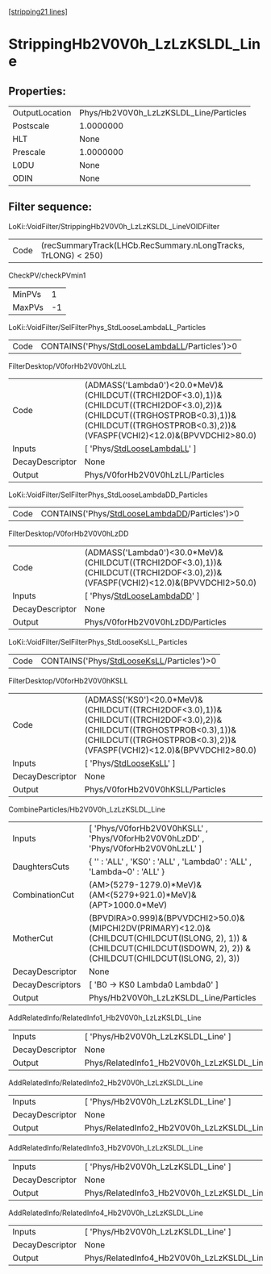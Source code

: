 [[stripping21 lines]](./stripping21-index)

# StrippingHb2V0V0h_LzLzKSLDL_Line

## Properties:

|                |                                        |
|----------------|----------------------------------------|
| OutputLocation | Phys/Hb2V0V0h_LzLzKSLDL_Line/Particles |
| Postscale      | 1.0000000                              |
| HLT            | None                                   |
| Prescale       | 1.0000000                              |
| L0DU           | None                                   |
| ODIN           | None                                   |

## Filter sequence:

LoKi::VoidFilter/StrippingHb2V0V0h_LzLzKSLDL_LineVOIDFilter

|      |                                                               |
|------|---------------------------------------------------------------|
| Code | (recSummaryTrack(LHCb.RecSummary.nLongTracks, TrLONG) \< 250) |

CheckPV/checkPVmin1

|        |     |
|--------|-----|
| MinPVs | 1   |
| MaxPVs | -1  |

LoKi::VoidFilter/SelFilterPhys_StdLooseLambdaLL_Particles

|      |                                                                                                  |
|------|--------------------------------------------------------------------------------------------------|
| Code | CONTAINS('Phys/[StdLooseLambdaLL](./stripping21-commonparticles-stdlooselambdall)/Particles')\>0 |

FilterDesktop/V0forHb2V0V0hLzLL

|                 |                                                                                                                                                                                                        |
|-----------------|--------------------------------------------------------------------------------------------------------------------------------------------------------------------------------------------------------|
| Code            | (ADMASS('Lambda0')\<20.0\*MeV)&(CHILDCUT((TRCHI2DOF\<3.0),1))&(CHILDCUT((TRCHI2DOF\<3.0),2))&(CHILDCUT((TRGHOSTPROB\<0.3),1))&(CHILDCUT((TRGHOSTPROB\<0.3),2))&(VFASPF(VCHI2)\<12.0)&(BPVVDCHI2\>80.0) |
| Inputs          | [ 'Phys/[StdLooseLambdaLL](./stripping21-commonparticles-stdlooselambdall)' ]                                                                                                                        |
| DecayDescriptor | None                                                                                                                                                                                                   |
| Output          | Phys/V0forHb2V0V0hLzLL/Particles                                                                                                                                                                       |

LoKi::VoidFilter/SelFilterPhys_StdLooseLambdaDD_Particles

|      |                                                                                                  |
|------|--------------------------------------------------------------------------------------------------|
| Code | CONTAINS('Phys/[StdLooseLambdaDD](./stripping21-commonparticles-stdlooselambdadd)/Particles')\>0 |

FilterDesktop/V0forHb2V0V0hLzDD

|                 |                                                                                                                                      |
|-----------------|--------------------------------------------------------------------------------------------------------------------------------------|
| Code            | (ADMASS('Lambda0')\<30.0\*MeV)&(CHILDCUT((TRCHI2DOF\<3.0),1))&(CHILDCUT((TRCHI2DOF\<3.0),2))&(VFASPF(VCHI2)\<12.0)&(BPVVDCHI2\>50.0) |
| Inputs          | [ 'Phys/[StdLooseLambdaDD](./stripping21-commonparticles-stdlooselambdadd)' ]                                                      |
| DecayDescriptor | None                                                                                                                                 |
| Output          | Phys/V0forHb2V0V0hLzDD/Particles                                                                                                     |

LoKi::VoidFilter/SelFilterPhys_StdLooseKsLL_Particles

|      |                                                                                          |
|------|------------------------------------------------------------------------------------------|
| Code | CONTAINS('Phys/[StdLooseKsLL](./stripping21-commonparticles-stdlooseksll)/Particles')\>0 |

FilterDesktop/V0forHb2V0V0hKSLL

|                 |                                                                                                                                                                                                    |
|-----------------|----------------------------------------------------------------------------------------------------------------------------------------------------------------------------------------------------|
| Code            | (ADMASS('KS0')\<20.0\*MeV)&(CHILDCUT((TRCHI2DOF\<3.0),1))&(CHILDCUT((TRCHI2DOF\<3.0),2))&(CHILDCUT((TRGHOSTPROB\<0.3),1))&(CHILDCUT((TRGHOSTPROB\<0.3),2))&(VFASPF(VCHI2)\<12.0)&(BPVVDCHI2\>80.0) |
| Inputs          | [ 'Phys/[StdLooseKsLL](./stripping21-commonparticles-stdlooseksll)' ]                                                                                                                            |
| DecayDescriptor | None                                                                                                                                                                                               |
| Output          | Phys/V0forHb2V0V0hKSLL/Particles                                                                                                                                                                   |

CombineParticles/Hb2V0V0h_LzLzKSLDL_Line

|                  |                                                                                                                                                                             |
|------------------|-----------------------------------------------------------------------------------------------------------------------------------------------------------------------------|
| Inputs           | [ 'Phys/V0forHb2V0V0hKSLL' , 'Phys/V0forHb2V0V0hLzDD' , 'Phys/V0forHb2V0V0hLzLL' ]                                                                                        |
| DaughtersCuts    | { '' : 'ALL' , 'KS0' : 'ALL' , 'Lambda0' : 'ALL' , 'Lambda~0' : 'ALL' }                                                                                                     |
| CombinationCut   | (AM\>(5279-1279.0)\*MeV)&(AM\<(5279+921.0)\*MeV)&(APT\>1000.0\*MeV)                                                                                                         |
| MotherCut        | (BPVDIRA\>0.999)&(BPVVDCHI2\>50.0)&(MIPCHI2DV(PRIMARY)\<12.0)& (CHILDCUT(CHILDCUT(ISLONG, 2), 1)) & (CHILDCUT(CHILDCUT(ISDOWN, 2), 2)) & (CHILDCUT(CHILDCUT(ISLONG, 2), 3)) |
| DecayDescriptor  | None                                                                                                                                                                        |
| DecayDescriptors | [ 'B0 -\> KS0 Lambda0 Lambda0' ]                                                                                                                                          |
| Output           | Phys/Hb2V0V0h_LzLzKSLDL_Line/Particles                                                                                                                                      |

AddRelatedInfo/RelatedInfo1_Hb2V0V0h_LzLzKSLDL_Line

|                 |                                                     |
|-----------------|-----------------------------------------------------|
| Inputs          | [ 'Phys/Hb2V0V0h_LzLzKSLDL_Line' ]                |
| DecayDescriptor | None                                                |
| Output          | Phys/RelatedInfo1_Hb2V0V0h_LzLzKSLDL_Line/Particles |

AddRelatedInfo/RelatedInfo2_Hb2V0V0h_LzLzKSLDL_Line

|                 |                                                     |
|-----------------|-----------------------------------------------------|
| Inputs          | [ 'Phys/Hb2V0V0h_LzLzKSLDL_Line' ]                |
| DecayDescriptor | None                                                |
| Output          | Phys/RelatedInfo2_Hb2V0V0h_LzLzKSLDL_Line/Particles |

AddRelatedInfo/RelatedInfo3_Hb2V0V0h_LzLzKSLDL_Line

|                 |                                                     |
|-----------------|-----------------------------------------------------|
| Inputs          | [ 'Phys/Hb2V0V0h_LzLzKSLDL_Line' ]                |
| DecayDescriptor | None                                                |
| Output          | Phys/RelatedInfo3_Hb2V0V0h_LzLzKSLDL_Line/Particles |

AddRelatedInfo/RelatedInfo4_Hb2V0V0h_LzLzKSLDL_Line

|                 |                                                     |
|-----------------|-----------------------------------------------------|
| Inputs          | [ 'Phys/Hb2V0V0h_LzLzKSLDL_Line' ]                |
| DecayDescriptor | None                                                |
| Output          | Phys/RelatedInfo4_Hb2V0V0h_LzLzKSLDL_Line/Particles |

